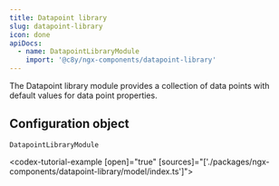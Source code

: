 ```yaml
---
title: Datapoint library
slug: datapoint-library
icon: done
apiDocs:
  - name: DatapointLibraryModule
    import: '@c8y/ngx-components/datapoint-library'
---
```


The Datapoint library module provides a collection of data points with default values for data point
properties.

## Configuration object

`DatapointLibraryModule`

<codex-tutorial-example [open]="true" [sources]="['./packages/ngx-components/datapoint-library/model/index.ts']"></codex-tutorial-example>
